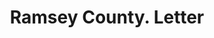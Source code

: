 ---
doi: 10.7916/D8H71SV6
date_other: '1880'
date_other_textual: 1880-1889
form: correspondence
genre:
- Letters (correspondence)
name:
- Ramsey County
object_in_context_url: https://biggert.cul.columbia.edu/items/view/ave_biggert_00754
subject_hierarchical_geographic:
- Devils Lake, United States
subject_name:
- Ramsey County
title: Ramsey County. Letter
sort_title: Ramsey County. Letter
call_number: ave_biggert_00754
coordinates:
- 48.11666666666667,-98.86666666666666
pid: ave_biggert_00754
identifiers: ave_biggert_00754
canvas_id: ldpd:396026
permalink: "/items/ave_biggert_00754/"
layout: iiif-image-page
---